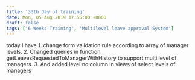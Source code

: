 ```yaml
---
title: '33th day of training'
date: Mon, 05 Aug 2019 17:55:00 +0000
draft: false
tags: ['6 Weeks Training', 'Multilevel leave approval System']
---
```


today I have 1. change form validation rule according to array of manager levels. 2. Changed queries in function getLeavesRequestedToManagerWithHistory to support multi level of managers. 3. And added level no column in views of select levels of managers